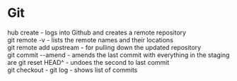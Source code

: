 # Git

hub create - logs into Github and creates a remote repository  
git remote -v - lists the remote names and their locations  
git remote add upstream - for pulling down the updated repository  
git commit --amend - amends the last commit with everything in the staging are  git reset HEAD^ - undoes the second to last commit   
git checkout - 
git log - shows list of commits  
